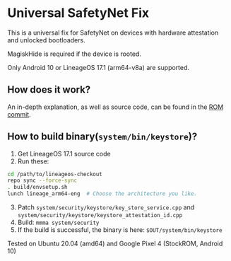 # Universal SafetyNet Fix

This is a universal fix for SafetyNet on devices with hardware attestation and unlocked bootloaders.

MagiskHide is required if the device is rooted.

Only Android 10 or LineageOS 17.1 (arm64-v8a) are supported.

## How does it work?

An in-depth explanation, as well as source code, can be found in the [ROM commit](https://github.com/ProtonAOSP/android_system_security/commit/15633a3d29bf727b83083f2c49d906c16527d389).

## How to build binary(`system/bin/keystore`)?

1. Get LineageOS 17.1 source code
2. Run these:
```bash
cd /path/to/lineageos-checkout
repo sync --force-sync
. build/envsetup.sh
lunch lineage_arm64-eng  # Choose the architecture you like.
```
3. Patch `system/security/keystore/key_store_service.cpp` and `system/security/keystore/keystore_attestation_id.cpp`
4. Build: `mmma system/security`
5. If the build is successful, the binary is here: `$OUT/system/bin/keystore`

Tested on Ubuntu 20.04 (amd64) and Google Pixel 4 (StockROM, Android 10)
